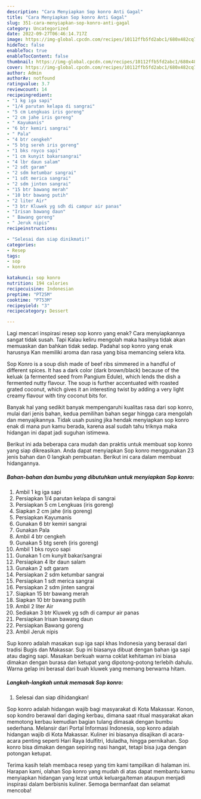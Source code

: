```yaml
---
description: "Cara Menyiapkan Sop konro Anti Gagal"
title: "Cara Menyiapkan Sop konro Anti Gagal"
slug: 351-cara-menyiapkan-sop-konro-anti-gagal
category: Uncategorized
date: 2022-09-27T06:46:14.717Z
image: https://img-global.cpcdn.com/recipes/10112ffb5fd2abc1/680x482cq70/sop-konro-foto-resep-utama.jpg
hideToc: false
enableToc: true
enableTocContent: false
thumbnail: https://img-global.cpcdn.com/recipes/10112ffb5fd2abc1/680x482cq70/sop-konro-foto-resep-utama.jpg
cover: https://img-global.cpcdn.com/recipes/10112ffb5fd2abc1/680x482cq70/sop-konro-foto-resep-utama.jpg
author: Admin
authorAv: notfound
ratingvalue: 3.7
reviewcount: 14
recipeingredient:
- "1 kg iga sapi"
- "1/4 parutan kelapa di sangrai"
- "5 cm Lengkuas iris goreng"
- "2 cm jahe iris goreng"
- " Kayumanis"
- "6 btr kemiri sangrai"
- " Pala"
- "4 btr cengkeh"
- "5 btg sereh iris goreng"
- "1 bks royco sapi"
- "1 cm kunyit bakarsangrai"
- "4 lbr daun salam"
- "2 sdt garam"
- "2 sdm ketumbar sangrai"
- "1 sdt merica sangrai"
- "2 sdm jinten sangrai"
- "15 btr bawang merah"
- "10 btr bawang putih"
- "2 liter Air"
- "3 btr Kluwek yg sdh di campur air panas"
- "Irisan bawang daun"
- " Bawang goreng"
- " Jeruk nipis"
recipeinstructions:

- "Selesai dan siap dinikmati!"
categories:
- Resep
tags:
- sop
- konro

katakunci: sop konro 
nutrition: 194 calories
recipecuisine: Indonesian
preptime: "PT25M"
cooktime: "PT53M"
recipeyield: "3"
recipecategory: Dessert

---
```



Lagi mencari inspirasi resep sop konro yang enak? Cara menyiapkannya sangat tidak susah. Tapi Kalau keliru mengolah maka hasilnya tidak akan memuaskan dan bahkan tidak sedap. Padahal sop konro yang enak harusnya Kan memiliki aroma dan rasa yang bisa memancing selera kita.


Sop Konro is a soup dish made of beef ribs simmered in a handful of different spices. It has a dark color (dark brown/black) because of the keluak (a fermented seed from Pangium Edule), which lends the dish a fermented nutty flavour. The soup is further accentuated with roasted grated coconut, which gives it an interesting twist by adding a very light creamy flavour with tiny coconut bits for.

Banyak hal yang sedikit banyak mempengaruhi kualitas rasa dari sop konro, mulai dari jenis bahan, kedua pemilihan bahan segar hingga cara mengolah dan menyajikannya. Tidak usah pusing jika hendak menyiapkan sop konro enak di mana pun kamu berada, karena asal sudah tahu triknya maka hidangan ini dapat jadi suguhan istimewa.


Berikut ini ada beberapa cara mudah dan praktis untuk membuat sop konro yang siap dikreasikan. Anda dapat menyiapkan Sop konro menggunakan 23 jenis bahan dan 0 langkah pembuatan. Berikut ini cara dalam membuat hidangannya.

<!--inarticleads1-->

##### Bahan-bahan dan bumbu yang dibutuhkan untuk menyiapkan Sop konro:

1. Ambil 1 kg iga sapi
1. Persiapkan 1/4 parutan kelapa di sangrai
1. Persiapkan 5 cm Lengkuas (iris goreng)
1. Siapkan 2 cm jahe (iris goreng)
1. Persiapkan  Kayumanis
1. Gunakan 6 btr kemiri sangrai
1. Gunakan  Pala
1. Ambil 4 btr cengkeh
1. Gunakan 5 btg sereh (iris goreng)
1. Ambil 1 bks royco sapi
1. Gunakan 1 cm kunyit bakar/sangrai
1. Persiapkan 4 lbr daun salam
1. Gunakan 2 sdt garam
1. Persiapkan 2 sdm ketumbar sangrai
1. Persiapkan 1 sdt merica sangrai
1. Persiapkan 2 sdm jinten sangrai
1. Siapkan 15 btr bawang merah
1. Siapkan 10 btr bawang putih
1. Ambil 2 liter Air
1. Sediakan 3 btr Kluwek yg sdh di campur air panas
1. Persiapkan Irisan bawang daun
1. Persiapkan  Bawang goreng
1. Ambil  Jeruk nipis


Sup konro adalah masakan sup iga sapi khas Indonesia yang berasal dari tradisi Bugis dan Makassar. Sup ini biasanya dibuat dengan bahan iga sapi atau daging sapi. Masakan berkuah warna coklat kehitaman ini biasa dimakan dengan burasa dan ketupat yang dipotong-potong terlebih dahulu. Warna gelap ini berasal dari buah kluwek yang memang berwarna hitam. 

<!--inarticleads2-->

##### Langkah-langkah untuk memasak Sop konro:


1. Selesai dan siap dihidangkan!

Sop konro adalah hidangan wajib bagi masyarakat di Kota Makassar. Konon, sop kondro berawal dari daging kerbau, dimana saat ritual masyarakat akan memotong kerbau kemudian bagian tulang dimasak dengan bumbu sederhana. Melansir dari Portal Informasi Indonesia, sop konro adalah hidangan wajib di Kota Makassar. Kuliner ini biasanya disajikan di acara-acara penting seperti Hari Raya Idulfitri, Iduladha, hingga pernikahan. Sop konro bisa dimakan dengan sepiring nasi hangat, tetapi bisa juga dengan potongan ketupat. 

Terima kasih telah membaca resep yang tim kami tampilkan di halaman ini. Harapan kami, olahan Sop konro yang mudah di atas dapat membantu kamu menyiapkan hidangan yang lezat untuk keluarga/teman ataupun menjadi inspirasi dalam berbisnis kuliner. Semoga bermanfaat dan selamat mencoba!
